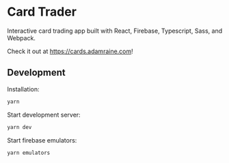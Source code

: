 # Card Trader

Interactive card trading app built with React, Firebase, Typescript, Sass, and Webpack.

Check it out at https://cards.adamraine.com!

## Development

Installation:
```sh
yarn
```

Start development server:
```sh
yarn dev
```

Start firebase emulators:
```sh
yarn emulators
```
